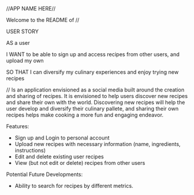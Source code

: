 //APP NAME HERE//

Welcome to the README of //

USER STORY

AS a user

I WANT to be able to sign up and access recipes from other users, and upload my own

SO THAT I can diversify my culinary experiences and enjoy trying new recipes 

// Is an application envisioned as a social media built around the creation and sharing of recipes. It is envisioned to help users discover new recipes and share their own with the world.
Discovering new recipes will help the user develop and diversify their culinary pallete, and sharing their own recipes helps make cooking a more fun and engaging endeavor.

Features:

- Sign up and Login to personal account
- Upload new recipes with necessary information (name, ingredients, instructions)
- Edit and delete existing user recipes
- View (but not edit or delete) recipes from other users 


Potential Future Developments:

- Ability to search for recipes by different metrics. 
